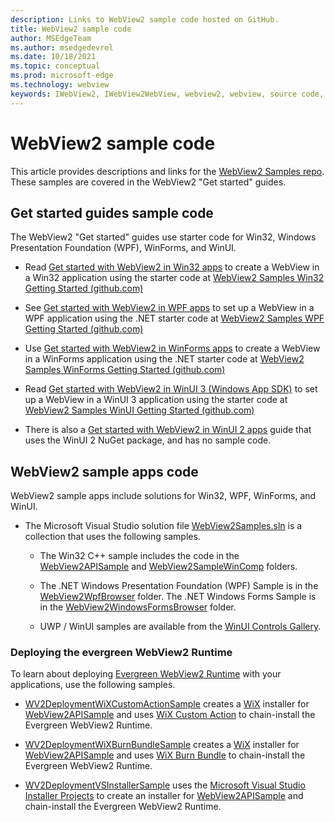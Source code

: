 ```yaml
---
description: Links to WebView2 sample code hosted on GitHub.
title: WebView2 sample code
author: MSEdgeTeam
ms.author: msedgedevrel
ms.date: 10/18/2021
ms.topic: conceptual
ms.prod: microsoft-edge
ms.technology: webview
keywords: IWebView2, IWebView2WebView, webview2, webview, source code, sample code, samples, code samples, WebView sample code, WebView2 sample code
---
```

# WebView2 sample code

This article provides descriptions and links for the [WebView2 Samples repo](https://github.com/MicrosoftEdge/WebView2Samples). These samples are covered in the WebView2 "Get started" guides.


<!-- ====================================================================== -->
## Get started guides sample code

The WebView2 "Get started" guides use starter code for Win32, Windows Presentation Foundation (WPF), WinForms, and WinUI.

* Read [Get started with WebView2 in Win32 apps](./get-started/win32.md) to create a WebView in a Win32 application using the starter code at [WebView2 Samples Win32 Getting Started (github.com)](https://github.com/MicrosoftEdge/WebView2Samples/tree/master/GettingStartedGuides/Win32_GettingStarted)

* See [Get started with WebView2 in WPF apps](./get-started/wpf.md) to set up a WebView in a WPF application using the .NET starter code at [WebView2 Samples WPF Getting Started (github.com)](https://github.com/MicrosoftEdge/WebView2Samples/tree/master/GettingStartedGuides/WPF_GettingStarted)

* Use [Get started with WebView2 in WinForms apps](./get-started/winforms.md) to create a WebView in a WinForms application using the .NET starter code at [WebView2 Samples WinForms Getting Started (github.com)](https://github.com/MicrosoftEdge/WebView2Samples/tree/master/GettingStartedGuides/WinForms_GettingStarted)

* Read [Get started with WebView2 in WinUI 3 (Windows App SDK)](./get-started/winui.md) to set up a WebView in a WinUI 3 application using the starter code at [WebView2 Samples WinUI Getting Started (github.com)](https://github.com/MicrosoftEdge/WebView2Samples/tree/master/GettingStartedGuides/WinUI3_GettingStarted)

* There is also a [Get started with WebView2 in WinUI 2 apps](./get-started/winui2.md) guide that uses the WinUI 2 NuGet package, and has no sample code.


<!-- ====================================================================== -->
## WebView2 sample apps code

WebView2 sample apps include solutions for Win32, WPF, WinForms, and WinUI.

* The Microsoft Visual Studio solution file [WebView2Samples.sln](https://github.com/MicrosoftEdge/WebView2Samples/blob/master/SampleApps/WebView2Samples.sln) is a collection that uses the following samples.

    * The Win32 C++ sample includes the code in the [WebView2APISample](https://github.com/MicrosoftEdge/WebView2Samples/tree/master/SampleApps/WebView2APISample) and [WebView2SampleWinComp](https://github.com/MicrosoftEdge/WebView2Samples/tree/master/SampleApps/WebView2SampleWinComp) folders.

    * The .NET Windows Presentation Foundation (WPF) Sample is in the [WebView2WpfBrowser](https://github.com/MicrosoftEdge/WebView2Samples/tree/master/SampleApps/WebView2WpfBrowser) folder. The .NET Windows Forms Sample is in the [WebView2WindowsFormsBrowser](https://github.com/MicrosoftEdge/WebView2Samples/tree/master/SampleApps/WebView2WindowsFormsBrowser) folder.

    * UWP / WinUI samples  are available from the [WinUI Controls Gallery](https://github.com/microsoft/Xaml-Controls-Gallery/tree/winui3preview).

### Deploying the evergreen WebView2 Runtime

To learn about deploying [Evergreen WebView2 Runtime](concepts/distribution.md) with your applications, use the following samples.

* [WV2DeploymentWiXCustomActionSample]() creates a [WiX](https://wixtoolset.org/) installer for [WebView2APISample](https://github.com/MicrosoftEdge/WebView2Samples/blob/master/SampleApps/WebView2APISample/README.md) and uses [WiX Custom Action](https://wixtoolset.org/documentation/manual/v3/wixdev/extensions/authoring_custom_actions.html) to chain-install the Evergreen WebView2 Runtime.

* [WV2DeploymentWiXBurnBundleSample]() creates a [WiX](https://wixtoolset.org/) installer for [WebView2APISample](https://github.com/MicrosoftEdge/WebView2Samples/blob/master/SampleApps/WebView2APISample/README.md) and uses [WiX Burn Bundle](https://wixtoolset.org/documentation/manual/v3/bundle/) to chain-install the Evergreen WebView2 Runtime.

* [WV2DeploymentVSInstallerSample]() uses the [Microsoft Visual Studio Installer Projects](https://marketplace.visualstudio.com/items?itemName=visualstudioclient.MicrosoftVisualStudio2017InstallerProjects) to create an installer for [WebView2APISample](https://github.com/MicrosoftEdge/WebView2Samples/blob/master/SampleApps/WebView2APISample/README.md) and chain-install the Evergreen WebView2 Runtime.
